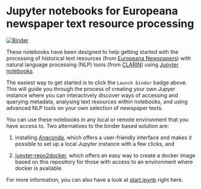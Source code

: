 # Jupyter notebooks for Europeana newspaper text resource processing
[![Binder](https://mybinder.org/badge_logo.svg)](https://mybinder.org/v2/gh/clarin-eric/europeana-newspapers-notebooks/main?labpath=start.ipynb)

These notebooks have been designed to help getting started with the processing of historical text resources (from [Europeana Newspapers](https://www.europeana.eu/en/collections/topic/18-newspapers))
with natural language processing (NLP) tools (from [CLARIN](https://www.clarin.eu)) using [Jupyter notebooks](https://jupyter.org/).

The easiest way to get started is to click the `Launch binder` badge above. This will guide you through the process of creating your own Jupyer instance where you can interactively discover ways of accessing and querying metadata, analysing text resources within notebooks, and using advanced NLP tools on your own selection of newspaper texts.

You can use these notebooks in any local or remote environment that you have access to. Two alternatives to the binder based solution are:

1) installing [Anaconda](https://anaconda.org/), which offers a user-friendly interface and makes it possible to set up a local Jupyter instance with a few clicks, and

2) [jupyter-repo2docker](https://repo2docker.readthedocs.io/en/latest/), which offers an easy way to create a docker image based on this repository for those with access to an environment where docker is available.

For more information, you can also have a look at [start.ipynb](start.ipynb) right here.
